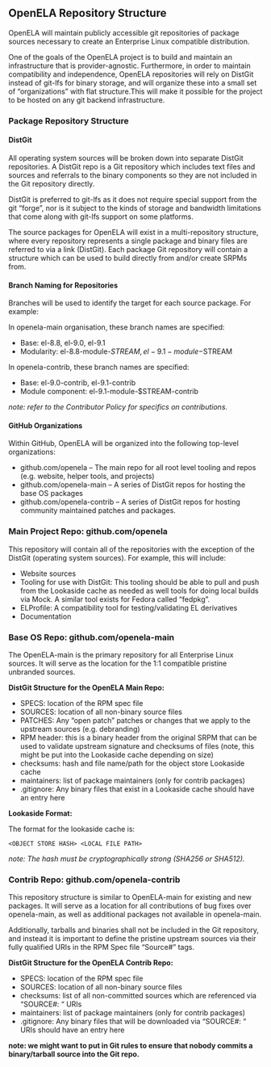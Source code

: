 ## OpenELA Repository Structure

OpenELA will maintain publicly accessible git repositories of package sources necessary to create an Enterprise Linux compatible distribution.

One of the goals of the OpenELA project is to build and maintain an infrastructure that is provider-agnostic. Furthermore, in order to maintain compatibility and independence, OpenELA repositories will rely on DistGit instead of git-lfs for binary storage, and will organize these  into a small set of “organizations” with flat structure.This will make it possible for the project to be hosted on any git backend infrastructure.


### Package Repository Structure

#### DistGit

All operating system sources will be broken down into separate DistGit repositories. A DistGit repo is a Git repository which includes text files and sources and referrals to the binary components so they are not included in the Git repository directly.

DistGit is preferred to git-lfs as it does not require special support from the git “forge”, nor is it subject to the kinds of storage and bandwidth limitations that come along with git-lfs support on some platforms.

The source packages for OpenELA will exist in a multi-repository structure, where every repository represents a single package and binary files are referred to via a link (DistGit). Each package Git repository will contain a structure which can be used to build directly from and/or create SRPMs from.

#### Branch Naming for Repositories

Branches will be used to identify the target for each source package. For example:

In openela-main organisation, these branch names are specified:

* Base: el-8.8, el-9.0, el-9.1
* Modularity: el-8.8-module-$STREAM, el-9.1-module-$STREAM

In openela-contrib, these branch names are specified:

* Base: el-9.0-contrib, el-9.1-contrib
* Module component: el-9.1-module-$STREAM-contrib

*note: refer to the Contributor Policy for specifics on contributions.*

#### GitHub Organizations

Within GitHub, OpenELA will be organized into the following top-level organizations:

* github.com/openela – The main repo for all root level tooling and repos (e.g. website, helper tools, and projects)
* github.com/openela-main – A series of DistGit repos for hosting the base OS packages
* github.com/openela-contrib – A series of DistGit repos for hosting community maintained patches and packages.

### Main Project Repo: github.com/openela

This repository will contain all of the repositories with the exception of the DistGit (operating system sources). For example, this will include:

* Website sources
* Tooling for use with DistGit: This tooling should be able to pull and push from the Lookaside cache as needed as well tools for doing local builds via Mock. A similar tool exists for Fedora called “fedpkg”.
* ELProfile: A compatibility tool for testing/validating EL derivatives
* Documentation

### Base OS Repo: github.com/openela-main

The OpenELA-main is the primary repository for all Enterprise Linux sources. It will serve as the location for the 1:1 compatible pristine unbranded sources.

**DistGit Structure for the OpenELA Main Repo:**

* SPECS: location of the RPM spec file
* SOURCES: location of all non-binary source files
* PATCHES: Any “open patch” patches or changes that we apply to the upstream sources (e.g. debranding)
* RPM header: this is a binary header from the original SRPM that can be used to validate upstream signature and checksums of files (note, this might be put into the Lookaside cache depending on size)
* checksums: hash and file name/path for the object store Lookaside cache
* maintainers: list of package maintainers (only for contrib packages)
* .gitignore: Any binary files that exist in a Lookaside cache should have an entry here

**Lookaside Format:**

The format for the lookaside cache is:

```
<OBJECT STORE HASH> <LOCAL FILE PATH>
```

*note: The hash must be cryptographically strong (SHA256 or SHA512).*

### Contrib Repo: github.com/openela-contrib

This repository structure is similar to OpenELA-main for existing and new packages. It will serve as a location for all contributions of bug fixes over openela-main,
as well as additional packages not available in openela-main.

Additionally, tarballs and binaries shall not be included in the Git repository, and instead it is important to define the pristine upstream sources via their fully qualified URIs in the RPM Spec file “Source#” tags.

**DistGit Structure for the OpenELA Contrib Repo:**

* SPECS: location of the RPM spec file
* SOURCES: location of all non-binary source files
* checksums: list of all non-committed sources which are referenced via “SOURCE#: “ URIs
* maintainers: list of package maintainers (only for contrib packages)
* .gitignore: Any binary files that will be downloaded via “SOURCE#: “ URIs should have an entry here

**note: we might want to put in Git rules to ensure that nobody commits a binary/tarball source into the Git repo.**
